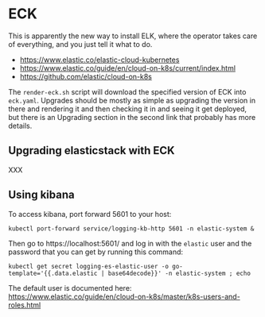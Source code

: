 # ECK

This is apparently the new way to install ELK, where the operator takes care
of everything, and you just tell it what to do.
* https://www.elastic.co/elastic-cloud-kubernetes
* https://www.elastic.co/guide/en/cloud-on-k8s/current/index.html
* https://github.com/elastic/cloud-on-k8s

The `render-eck.sh` script will download the specified version of ECK into
`eck.yaml`.  Upgrades should be mostly as simple as upgrading the version
in there and rendering it and then checking it in and seeing it get deployed,
but there is an Upgrading section in the second link that probably has
more details.

## Upgrading elasticstack with ECK

XXX

## Using kibana

To access kibana, port forward 5601 to your host:
```
kubectl port-forward service/logging-kb-http 5601 -n elastic-system &
```

Then go to https://localhost:5601/ and log in with the `elastic` user and
the password that you can get by running this command:
```
kubectl get secret logging-es-elastic-user -o go-template='{{.data.elastic | base64decode}}' -n elastic-system ; echo
```

The default user is documented here:
https://www.elastic.co/guide/en/cloud-on-k8s/master/k8s-users-and-roles.html

